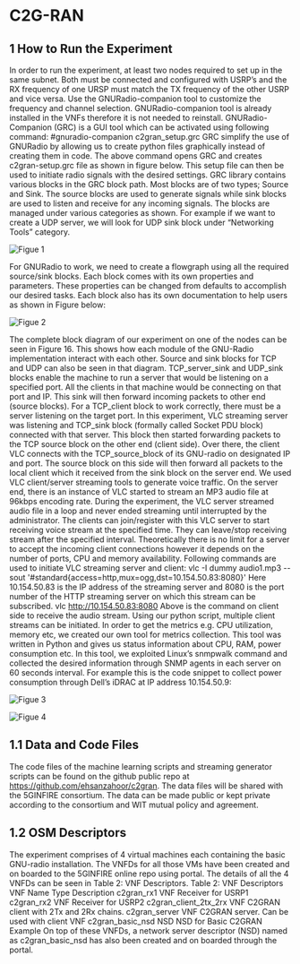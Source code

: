<!-- TITLE: C 2 Gran -->
<!-- SUBTITLE: C2G-RAN  -->

# C2G-RAN 

## 1	How to Run the Experiment
In order to run the experiment, at least two nodes required to set up in the same subnet. Both must be connected and configured with USRP’s and the RX frequency of one URSP must match the TX frequency of the other USRP and vice versa. Use the GNURadio-companion tool to customize the frequency and channel selection. GNURadio-companion tool is already installed in the VNFs therefore it is not needed to reinstall. GNURadio-Companion (GRC) is a GUI tool which can be activated using following command:
#gnuradio-companion c2gran_setup.grc
GRC simplify the use of GNURadio by allowing us to create python files graphically instead of creating them in code. The above command opens GRC and creates c2gran-setup.grc file as shown in figure below. This setup file can then be used to initiate radio signals with the desired settings. GRC library contains various blocks in the GRC block path. Most blocks are of two types; Source and Sink. The source blocks are used to generate signals while sink blocks are used to listen and receive for any incoming signals. The blocks are managed under various categories as shown. For example if we want to create a UDP server, we will look for UDP sink block under “Networking Tools” category. 


![Figue 1](/uploads/c-2-gran/Picture-1.png "Figure 1")

For GNURadio to work, we need to create a flowgraph using all the required source/sink blocks. Each block comes with its own properties and parameters. These properties can be changed from defaults to accomplish our desired tasks. Each block also has its own documentation to help users as shown in Figure below:


![Figue 2](/uploads/c2gran/picture-2.png "Figure 1")

The complete block diagram of our experiment on one of the nodes can be seen in Figure 16. This shows how each module of the GNU-Radio implementation interact with each other. Source and sink blocks for TCP and UDP can also be seen in that diagram. TCP_server_sink and UDP_sink blocks enable the machine to run a server that would be listening on a specified port. All the clients in that machine would be connecting on that port and IP. This sink will then forward incoming packets to other end (source blocks). For a TCP_client block to work correctly, there must be a server listening on the target port. In this experiment, VLC streaming server was listening and TCP_sink block (formally called Socket PDU block) connected with that server. This block then started forwarding packets to the TCP source block on the other end (client side). Over there, the client VLC connects with the TCP_source_block of its GNU-radio on designated IP and port. The source block on this side will then forward all packets to the local client which it received from the sink block on the server end. 
We used VLC client/server streaming tools to generate voice traffic. On the server end, there is an instance of VLC started to stream an MP3 audio file at 96kbps encoding rate. During the experiment, the VLC server streamed audio file in a loop and never ended streaming until interrupted by the administrator. The clients can join/register with this VLC server to start receiving voice stream at the specified time. They can leave/stop receiving stream after the specified interval. Theoretically there is no limit for a server to accept the incoming client connections however it depends on the number of ports, CPU and memory availability. Following commands are used to initiate VLC streaming server and client: 
vlc -I dummy audio1.mp3 --sout '#standard{access=http,mux=ogg,dst=10.154.50.83:8080}'
Here 10.154.50.83 is the IP address of the streaming server and 8080 is the port number of the HTTP streaming server on which this stream can be subscribed. 
vlc http://10.154.50.83:8080
Above is the command on client side to receive the audio stream. Using our python script, multiple client streams can be initiated. 
In order to get the metrics e.g. CPU utilization, memory etc, we created our own tool for metrics collection. This tool was written in Python and gives us status information about CPU, RAM, power consumption etc. In this tool, we exploited Linux’s snmpwalk command and collected the desired information through SNMP agents in each server on 60 seconds interval. For example this is the code snippet to collect power consumption through Dell’s iDRAC at IP address 10.154.50.9:


![Figue 3](/uploads/c2gran/picture-3.png "Figure 1")



![Figue 4](/uploads/c2gran/picture-4.png "Figure 1")

## 1.1	Data and Code Files
The code files of the machine learning scripts and streaming generator scripts can be found on the github public repo at https://github.com/ehsanzahoor/c2gran. The data files will be shared with the 5GINFIRE consortium. The data can be made public or kept private according to the consortium and WIT mutual policy and agreement. 

## 1.2	OSM Descriptors
The experiment comprises of 4 virtual machines each containing the basic GNU-radio installation. The VNFDs for all those VMs have been created and on boarded to the 5GINFIRE online repo using portal.  The details of all the 4 VNFDs can be seen in Table 2: VNF Descriptors.
Table 2: VNF Descriptors
VNF Name	Type	Description
c2gran_rx1	VNF	Receiver for USRP1
c2gran_rx2	VNF	Receiver for USRP2
c2gran_client_2tx_2rx	VNF	C2GRAN client with 2Tx and 2Rx chains. 
c2gran_server	VNF	C2GRAN server. Can be used with client VNF
c2gran_basic_nsd	NSD	NSD for Basic C2GRAN Example
On top of these VNFDs, a network server descriptor (NSD) named as c2gran_basic_nsd has also been created and on boarded through the portal.
